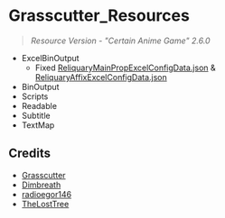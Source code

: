 # Grasscutter_Resources
> <em>Resource Version - "Certain Anime Game" 2.6.0</em>

- ExcelBinOutput
  * Fixed [ReliquaryMainPropExcelConfigData.json](https://github.com/Dimbreath/GenshinData/blob/104c21c6530885e450975b13830639e9ca649799/ExcelBinOutput/ReliquaryMainPropExcelConfigData.json) & [ReliquaryAffixExcelConfigData.json](https://github.com/Dimbreath/GenshinData/blob/a92b5842daa911c095f47ef235b2bcd4b388d65a/ExcelBinOutput/ReliquaryAffixExcelConfigData.json)
- BinOutput
- Scripts
- Readable
- Subtitle
- TextMap




## Credits 

 - [Grasscutter](https://github.com/Grasscutters/Grasscutter) <br/>
 - [Dimbreath](https://github.com/Dimbreath) <br/>
 - [radioegor146](https://github.com/radioegor146) <br/>
 - [TheLostTree](https://github.com/TheLostTree) <br/>

